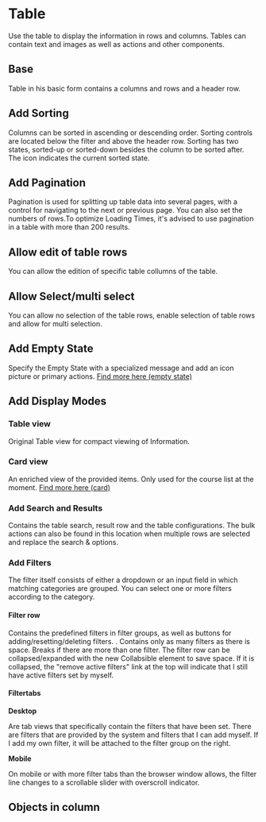 # Table
Use the table to display the information in rows and columns. Tables can contain text and images as well as actions and other components. 

## Base
Table in his basic form contains a columns and rows and a header row. 

## Add Sorting
Columns can be sorted in ascending or descending order. Sorting controls are located below the filter and above the header row. Sorting has two states, sorted-up or sorted-down besides the column to be sorted after. The icon indicates the current sorted state.

## Add Pagination
Pagination is used for splitting up table data into several pages, with a control for navigating to the next or previous page. You can also set the numbers of rows.To optimize Loading Times, it's advised to use pagination in a table with more than 200 results.

## Allow edit of table rows
You can allow the edition of specific table collumns of the table.

## Allow Select/multi select
You can allow no selection of the table rows, enable selection of table rows and allow for multi selection.

## Add Empty State
Specify the Empty State with a specialized message and add an icon picture or primary actions. [Find more here (empty state)](patterns.md)

## Add Display Modes

### Table view
Original Table view for compact viewing of Information.

### Card view
An enriched view of the provided items. Only used for the course list at the moment. [Find more here (card)](card.md)

### Add Search and Results 
Contains the table search, result row and the table configurations. The bulk actions can also be found in this location when multiple rows are selected and replace the search & options.

### Add Filters
The filter itself consists of either a dropdown or an input field in which matching categories are grouped. You can select one or more filters according to the category.

#### Filter row
Contains the predefined filters in filter groups, as well as buttons for adding/resetting/deleting filters. . Contains only as many filters as there is space. Breaks if there are more than one filter. The filter row can be collapsed/expanded with the new Collabsible element to save space.
If it is collapsed, the "remove active filters" link at the top will indicate that I still have active filters set by myself.

#### Filtertabs

 **Desktop**

Are tab views that specifically contain the filters that have been set. There are filters that are provided by the system and filters that I can add myself. If I add my own filter, it will be attached to the filter group on the right.

**Mobile**

On mobile or with more filter tabs than the browser window allows, the filter line changes to a scrollable slider with overscroll indicator.

## Objects in column